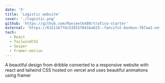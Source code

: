 ```yaml
---
date: '5'
title: 'Logistic website'
cover: './logistic.png'
github: 'https://github.com/Ranjeetk489/trafico-starter'
external: 'https://63211677dc53d15f841ba623--fanciful-bonbon-767aa2.netlify.app/'
tech:
  - React
  - TailwindCSS
  - Swiper
  - Framer-motion
---
```


A beautiful design from dribble converted to a responsive website with react and tailwind CSS hosted on vercel and uses beautiful animations using framer
